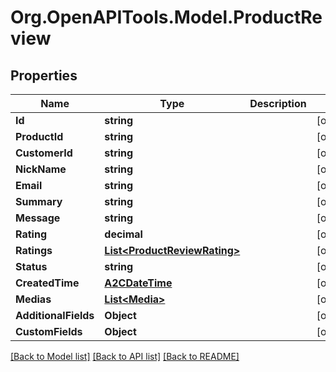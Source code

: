 # Org.OpenAPITools.Model.ProductReview

## Properties

Name | Type | Description | Notes
------------ | ------------- | ------------- | -------------
**Id** | **string** |  | [optional] 
**ProductId** | **string** |  | [optional] 
**CustomerId** | **string** |  | [optional] 
**NickName** | **string** |  | [optional] 
**Email** | **string** |  | [optional] 
**Summary** | **string** |  | [optional] 
**Message** | **string** |  | [optional] 
**Rating** | **decimal** |  | [optional] 
**Ratings** | [**List&lt;ProductReviewRating&gt;**](ProductReviewRating.md) |  | [optional] 
**Status** | **string** |  | [optional] 
**CreatedTime** | [**A2CDateTime**](A2CDateTime.md) |  | [optional] 
**Medias** | [**List&lt;Media&gt;**](Media.md) |  | [optional] 
**AdditionalFields** | **Object** |  | [optional] 
**CustomFields** | **Object** |  | [optional] 

[[Back to Model list]](../README.md#documentation-for-models) [[Back to API list]](../README.md#documentation-for-api-endpoints) [[Back to README]](../README.md)

